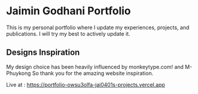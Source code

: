 # Jaimin Godhani Portfolio

This is my personal portfolio where I update my experiences, projects, and publications. I will try my best to actively update it.

## Designs Inspiration

My design choice has been heavily influenced by monkeytype.com! and M-Phuykong So thank you for the amazing website inspiration. 

Live at : https://portfolio-owsu3olfa-jai0401s-projects.vercel.app
